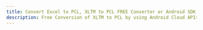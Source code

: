 ---title: Convert Excel to PCL, XLTM to PCL FREE Converter or Android SDKdescription: Free Conversion of XLTM to PCL by using Android Cloud APIs & SDKs. Also Create, Edit & Render Microsoft Excel, CSV and SpreadsheetML worksheets or spreadsheet in the Cloud.---